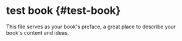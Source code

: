 # test book {#test-book}

This file serves as your book's preface, a great place to describe your book's content and ideas.